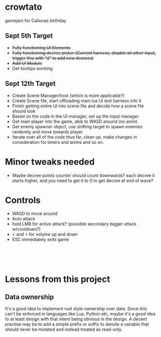 # crowtato
gamejam for Callunas birthday


## Sept 5th Target
- ~~Fully functioning UI Elements~~
- ~~Fully functioning decree picker (Current harness, disable all other input, trigger this with "d" to add new decrees)~~
- ~~Add UI Module~~
- Get tooltips working

## Sept 12th Target
- Create Scene Manager/host (which is more applicable?)
- Create Scene file, start offloading main.lua UI test harness into it
- Finish getting entire UI into scene file and decide how a scene file should look
- Based on the code in the UI manager, set up the input manager
- Get main player into the game, able to WASD around (no anim)
- Get enemy spawner object, use shifting target to spawn enemies randomly and move towards player
- Iterate over all of the code thus far, clean up, make changes in consideration for timers and anims and so on.


# Minor tweaks needed
- Maybe decree points counter should count downwards? each decree it starts higher, and you need to get it to 0 to get decree at end of wave?


# Controls
- WASD to move around
- Auto attack
- hold LMB for active attack? (possible secondary bigger attack w/cooldown?)
- < and > for volume up and down
- ESC immediately exits game


<br/><br/><br/>

# Lessons from this project

## Data ownership
It's a good idea to implement rust style ownership over data. Since this can't be enforced in languages like Lua, Python etc, maybe it's a good idea to at least design with that intent being obvious in the design. A decent practise may be to add a simple prefix or suffix to denote a variable that should never be mutated and instead treated as read-only.
